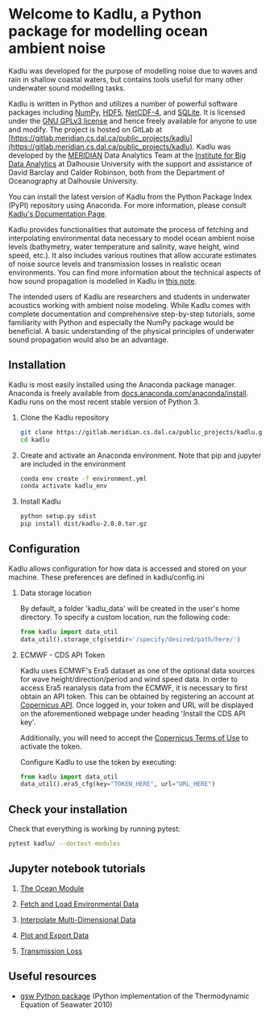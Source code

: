 # Welcome to Kadlu, a Python package for modelling ocean ambient noise

Kadlu was developed for the purpose of modelling noise due to waves and rain in shallow coastal 
waters, but contains tools useful for many other underwater sound modelling tasks.

Kadlu is written in Python and utilizes a number of powerful software packages 
including [NumPy](https://numpy.org/), [HDF5](https://www.hdfgroup.org/), 
[NetCDF-4](https://www.unidata.ucar.edu/software/netcdf/), and [SQLite](https://www.sqlite.org/index.html).
It is licensed under the [GNU GPLv3 license](https://www.gnu.org/licenses/) 
and hence freely available for anyone to use and modify.
The project is hosted on GitLab at 
[https://gitlab.meridian.cs.dal.ca/public_projects/kadlu](https://gitlab.meridian.cs.dal.ca/public_projects/kadlu). 
Kadlu was developed by the [MERIDIAN](http://meridian.cs.dal.ca/) Data Analytics Team at the 
[Institute for Big Data Analytics](https://bigdata.cs.dal.ca/) at Dalhousie University with the 
support and assistance of David Barclay and Calder Robinson, both from the Department of Oceanography 
at Dalhousie University.

You can install the latest version of Kadlu from the Python Package Index (PyPI) repository using Anaconda. 
For more information, please consult [Kadlu's Documentation Page](https://docs.meridian.cs.dal.ca/kadlu/).

Kadlu provides functionalities that automate the process of fetching and interpolating 
environmental data necessary to model ocean ambient noise levels (bathymetry, water temperature 
and salinity, wave height, wind speed, etc.). It also includes various routines that allow 
accurate estimates of noise source levels and transmission losses in realistic ocean environments.
You can find more information about the technical aspects of how sound propagation is modelled in 
Kadlu in [this note](docs/source/_static/kadlu_sound_propagation_note.pdf).

The intended users of Kadlu are researchers and students in underwater acoustics working with ambient noise modeling. 
While Kadlu comes with complete documentation and comprehensive step-by-step tutorials, some familiarity with Python and 
especially the NumPy package would be beneficial. A basic understanding of 
the physical principles of underwater sound propagation would also be an advantage.


## Installation

Kadlu is most easily installed using the Anaconda package manager.
Anaconda is freely available from [docs.anaconda.com/anaconda/install](https://docs.anaconda.com/anaconda/install/). 
Kadlu runs on the most recent stable version of Python 3. 

 1. Clone the Kadlu repository
    ```bash
    git clone https://gitlab.meridian.cs.dal.ca/public_projects/kadlu.git
    cd kadlu
    ```

 2. Create and activate an Anaconda environment. Note that pip and jupyter are included in the environment
    ```bash
    conda env create -f environment.yml
    conda activate kadlu_env
    ```

 3. Install Kadlu
    ```bash
    python setup.py sdist
    pip install dist/kadlu-2.0.0.tar.gz
    ```


## Configuration

Kadlu allows configuration for how data is accessed and stored on your machine. These preferences are defined in kadlu/config.ini

 1. Data storage location

    By default, a folder 'kadlu_data' will be created in the user's home directory. To specify a custom location, run the following code:
    ```python
    from kadlu import data_util
    data_util().storage_cfg(setdir='/specify/desired/path/here/')
    ```

 2. ECMWF - CDS API Token

    Kadlu uses ECMWF's Era5 dataset as one of the optional data sources for wave height/direction/period and wind speed data.
    In order to access Era5 reanalysis data from the ECMWF, it is necessary to first obtain an API token.
    This can be obtained by registering an account at [Copernicus API](https://cds.climate.copernicus.eu/api-how-to). Once logged in, your token and URL will be displayed on the aforementioned webpage under heading 'Install the CDS API key'.
    
    Additionally, you will need to accept the [Copernicus Terms of Use](https://cds.climate.copernicus.eu/cdsapp/#!/terms/licence-to-use-copernicus-products) to activate the token.
    
    Configure Kadlu to use the token by executing:
    ```python
    from kadlu import data_util
    data_util().era5_cfg(key="TOKEN_HERE", url="URL_HERE")
    ```


## Check your installation

Check that everything is working by running pytest:
```bash
pytest kadlu/ --doctest-modules
```


## Jupyter notebook tutorials

 1. [The Ocean Module](docs/source/tutorials/ocean_module_tutorial/ocean_module_tutorial.ipynb)

 2. [Fetch and Load Environmental Data](docs/source/tutorials/fetch_load_tutorial/fetch_load_tutorial.ipynb)

 3. [Interpolate Multi-Dimensional Data](docs/source/tutorials/interp_tutorial/interp_tutorial.ipynb)

 4. [Plot and Export Data](docs/source/tutorials/plot_export_tutorial/plot_export_tutorial.ipynb)

 5. [Transmission Loss](docs/source/tutorials/transm_loss_tutorial/transm_loss_tutorial.ipynb)


## Useful resources

 *  [gsw Python package](https://github.com/TEOS-10/GSW-Python) (Python implementation of the Thermodynamic Equation of Seawater 2010)
